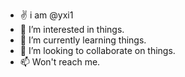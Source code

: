 - ✌️ i am @yxi1
- 👀 I’m interested in things.
- 🌱 I’m currently learning things.
- 💞️ I’m looking to collaborate on things.
- 📫 Won't reach me.

<!---
yxi1/yxi1 is a ✨ special ✨ repository because its `README.md` (this file) appears on your GitHub profile.
You can click the Preview link to take a look at your changes.
--->
